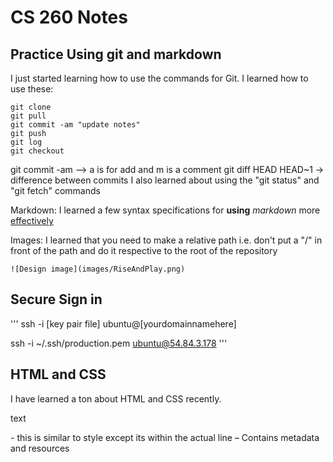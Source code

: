 # CS 260 Notes

## Practice Using git and markdown

I just started learning how to use the commands for Git. 
I learned how to use these:
```
git clone
git pull
git commit -am "update notes"
git push
git log
git checkout
```
git commit -am --> a is for add and m is a comment
git diff HEAD HEAD~1  -> difference between commits
I also learned about using the "git status" and "git fetch" commands

Markdown: I learned a few syntax specifications for **using** _markdown_ more <ins>effectively</ins>

Images: I learned that you need to make a relative path i.e. don't put a "/" in front of the path and do it respective to the root of the repository 

`![Design image](images/RiseAndPlay.png)`

## Secure Sign in 
'''
ssh -i [key pair file] ubuntu@[yourdomainnamehere]

ssh -i ~/.ssh/production.pem ubuntu@54.84.3.178
'''

## HTML and CSS


I have learned a ton about HTML and CSS recently. 

<p style="color:">text</p> - this is similar to style except its within the actual line

<head> – Contains metadata and resources
<style> – Contains internal CSS rules. Basically lets you make a function that includes certain rules. 
<meta name="viewport" content="width=device-width, initial-scale=1"> - this fixes mobile device viewing issues.
<link href="https://cdn.jsdelivr.net/npm/bootstrap@5.2.3/dist/css/bootstrap.min.css" rel="stylesheet" integrity="sha384-rbsA2VBKQhggwzxH7pPCaAqO46MgnOM80zW1RWuH61DGLwZJEdK2Kadq2F9CUG65" crossorigin="anonymous"> - importing the CSS from bootstrap so I can use their code / style

<body> - means that it will be displayed
<script src=""></script> - this is bascially a bootstrap pluggin for javascript

This part is fairly difficult:
'''
<div class="user-info" id="user-info">
    Logged in as: <span id="username">Guest</span>
  </div>

  <script>
    const loggedInUser = "Caden"; 
    document.getElementById("username").textContent = loggedInUser;
  </script>
'''
It essentially creates a class that is accesable by javascript so that I can update the username once somebody logs in. 

<h1> - this makes the text bigger or smaller as you increase the number after h

<nav class="navbar navbar-expand-md navbar-dark bg-dark"> – this is bootstrap again and it makes a nav bar dark colored.

<div class="container"> – Bootstrap container. Honestly bootstrap is super helpful

<button class="navbar-toggler" ...> – Bootstrapss hamburger button

<span class="navbar-toggler-icon"></span> – Icon inside the toggle button

<div class="collapse navbar-collapse" id="navbarNav"> – Collapsible container for nav links

<ul class="navbar-nav ms-auto"> – so ul is basically a container for a list

<li class="nav-item"> – this is where the list comes in (ordered) within the ul code

<a class="nav-link"> – Bootstrap-styled link inside nav bar

<hr /> – A horizontal line

<a href="">text</a> - hyperlinks
'''

I continued to add more CSS. In this case I learned a lot about window sizing and styling. 

display: flex;
flex-direction: column;

margin:
padding: - padding and margin has been super usefull for spacing well. 

position: relative;
position: sticky; - a few other cool positioning tricks. 

display: grid; - helpful for creating layouts of multiple elements. 

Using different tags has been a cool way to target specific elements within my html code. 
#activities-card

right: 24px !important;

putting !important makes it so that this piece of code will overide others

using ":root" lets you make presets or assign a variable to a specific value or color.

I learned that making an underline is possible with this 
content: "";
display: block;

Making gradients is actually pretty easy with "linear-gradient:" or "radial-gradient". 

With forms:
      <form id="activity-form" class="p-3 p-md-4" action="#" method="post" novalidate>
you can actually use Javascript to process and submit them so this builds functionality.

## Production Environment

**Giving deployFiles.sh permissions:**

chmod +x ./deployFiles.sh

**To deploy to my production environment I had to run:**

./deployFiles.sh -k ~/.ssh/production.pem -h riseandplay.click -s startup

that way I could gain access to my production.pem

'''

## React 

### Vite
Commands for getting Vite: 

npm init -y
npm install vite@latest -D

then change package.json within the script:

"scripts": {
    "dev": "vite",
    "build": "vite build",
    "preview": "vite preview"
  }

  


